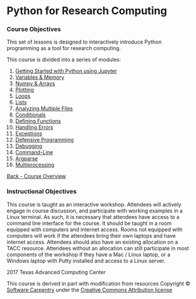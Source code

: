 # Python for Research Computing

### Course Objectives

This set of lessons is designed to interactively introduce Python programming as a tool for research computing.

This course is divided into a series of modules:

 1. [Getting Started with Python using Jupyter](intro_to_python_011_jupyter.md)
 2. [Variables & Memory](intro_to_python_016_variables.md)
 3. [Numpy & Arrays](intro_to_python_017_libraries.md)
 4. [Plotting](intro_to_python_018_plotting.md)
 5. [Loops](intro_to_python_020_loops.md)
 6. [Lists](intro_to_python_030_lists.md)
 7. [Analyzing Multiple Files](intro_to_python_040_files.md)
 8. [Conditionals](intro_to_python_050_conditionals.md)
 9. [Defining Functions](intro_to_python_060_functions.md)
10. [Handling Errors](intro_to_python_070_errors.md)
11. [Exceptions](intro_to_python_071_exceptions.md)
12. [Defensive Programming](intro_to_python_080_defensive.md)
13. [Debugging](intro_to_python_090_debugging.md)
14. [Command-Line](intro_to_python_100_cmdline.md)
15. [Argparse](intro_to_python_101_argparse.md)
16. [Multiprocessing](intro_to_python_110_multiprocessing.md)

<!---
In addition, there are a series of hands-on exercises.

* [Hands-on Exercises](intro_to_python_500_exercises.md)
--->

[Back - Course Overview](../../index.md)

### Instructional Objectives

This course is taught as an interactive workshop. Attendees will actively engage in course discussion, and participate with working examples in a Linux terminal. As such, it is necessary that attendees have access to a command line interface for the course. It should be taught in a room equipped with computers and internet access. Rooms not equipped with computers will work if the attendees bring their own laptops and have internet access. Attendees should also have an existing allocation on a TACC resource. Attendees without an allocation can still participate in most components of the workshop if they have a Mac / Linux laptop, or a Windows laptop with Putty installed and access to a Linux server.

2017 Texas Advanced Computing Center

This course is derived in part with modification from resources Copyright © [Software Carpentry](http://software-carpentry.org/) under the [Creative Commons Attribution license](https://creativecommons.org/licenses/by/4.0/)
